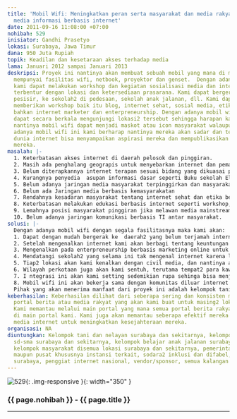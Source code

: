 ```yaml
---
title: 'Mobil Wifi: Meningkatkan peran serta masyarakat dan media rakyat dengan sarana
  media informasi berbasis internet'
date: 2011-09-16 11:08:00 +07:00
nohibah: 529
inisiator: Gandhi Prasetyo
lokasi: Surabaya, Jawa Timur
dana: 950 Juta Rupiah
topik: Keadilan dan kesetaraan akses terhadap media
lama: Januari 2012 sampai Januari 2013
deskripsi: Proyek ini nantinya akan membuat sebuah mobil yang mana di mobil itu akan
  mempunyai fasilitas wifi, netbook, proyektor dan genset.  Dengan adanya mobil ini,
  kami dapat melakukan workshop dan kegiatan sosialisasi media dan internet tanpa
  terbentur dengan lokasi dan ketersediaan prasarana. Kami dapat bergerak ke daerah
  pesisir, ke sekolah2 di pedesaan, sekolah anak jalanan, dll. Kami dapat dengan lincah
  memberikan workshop baik itu blog, internet sehat, sosial media, etika berinternet
  bahkan internet marketer dan enterpreneurship. Dengan adanya mobil wifi ini kami
  dapat secara berkala mengunjungi lokasi2 tersebut sehingga harapan kami ke depan
  nantinya mobil wifi dapat menjadi maskot atau icon masyarakat walaupun Cuma di pinggiran.  Dengan
  adanya mobil wifi ini kami berharap nantinya mereka akan sadar dan terbuka, bahwa
  dunia internet bisa menyampaikan aspirasi mereka dan mempublikasikan sumber daya
  mereka.
masalah: |-
  1. Keterbatasan akses internet di daerah pelosok dan pinggiran.
  2. Masih ada penghalang geograpis untuk menyebarkan internet dan pemanfaatannya
  3. Belum diterapkannya internet terapan sesuai bidang yang dikuasai penduduk tsb (e-learning, media online, marketing online, enterprenenur, dll)
  4. Kurangnya penyedia  asupan informasi dasar seperti Buku sekolah Elektronik dll untuk masyarakat pinggiran dan kaum tertentu.
  5. Belum adanya jaringan media masyarakat terpinggirkan dan masyarakat non internet sebagai media balancing
  6. Belum ada Jaringan media berbasis kemasyarakatan
  7. Rendahnya kesadaran masyarakat tentang internet sehat dan etika berinternet. Sosialisasi tentang sosial media/jejaring sosial sangat minim.
  8. Keterbatasan melakukan edukasi berbasis internet seperti workshop, go-blog, multimedia, jaringan, instalasi dan pengenalan komputer dll dikarenakan LOKASI dan keterbatasan TEMPAT yg tidak terjangkau BTS atau jaringan internet.
  9. Lemahnya posisi masyarakat pinggiran jika melawan media mainstream, masyarakat perlu mendapat bahwa mereka bisa menjadi civil media secara online.
  10. Belum adanya jaringan komunikasi berbasis TI antar masyarakat.
solusi: |-
  Dengan adanya mobil wifi dengan segala fasilitasnya maka kami akan:
  1. Dapat dengan mudah bergerak ke  daerah2 yang belum terjamah internet baik itu sekolah, kampung, desa, kelompok2 tani,nelayan, anak jalanan dll
  2. Setelah mengenalkan internet kami akan berbagi tentang keuntungan dan manfaat internet disesuaikan dengan kondisi mereka
  3. Mengenalkan pada enterpreneurship berbasis marketing online untuk masyarakat yang daerahnya mempunyai potensi sumber daya yang bisa dijual
  4. Mendatangi sekolah2 yang selama ini tak mengenal internet karena lokasi dan sarana yang tidak memadai.
  5. Tiap2 lokasi akan kami kenalkan dengan civil media, dan nantinya akan kami integrasikan dalam sebuah jaringan yang saling terhubung.
  6. Wilayah perkotaan juga akan kami sentuh, terutama tempat2 para kawula muda berkumpul.
  7. I ntegrasi ini akan kami setting sedemikian rupa sehinga bisa menjadi balancing media mainstream.
  8. Mobil wifi ini akan bekerja sama dengan komunitas diluar internet seperti lingkungan hidup, anak2 inklusi, difabel, dll.
  Pihak yang akan menerima manfaat dari proyek ini adalah kelompok tani dan nelayan surabaya dan sekitarnya, kelompok pelajar dari sd-sma surabaya dan sekitarnya, kelompok belajar anak jalanan surabaya dan sekitarnya, kelompok masyarakat disemua lokasi surabaya dan sekitarnya, pemerintah baik daerah maupun pusat khususnya instansi terkait, sodara2 inklusi dan difabel, kaum muda surabaya, penggiat internet nasional, vendor/sponsor, semua kalangan.
keberhasilan: Keberhasilan dilihat dari seberapa sering dan konsisten mereka mengupdate
  portal berita atau media rakyat yang akan kami buat untuk masing2 lokasi yang spesifik.
  Kami memantau melalui main portal yang mana semua portal berita rakyat itu bermuara
  di main portal kami. Kami juga akan memantau seberapa efektif mereka memanfaatkan
  media internet untuk meningkatkan kesejahteraan mereka.
organisasi: NA
diuntungkan: Kelompok tani dan nelayan surabaya dan sekitarnya, kelompok pelajar dari
  sd-sma surabaya dan sekitarnya, kelompok belajar anak jalanan surabaya dan sekitarnya,
  kelompok masyarakat disemua lokasi surabaya dan sekitarnya, pemerintah baik daerah
  maupun pusat khususnya instansi terkait, sodara2 inklusi dan difabel, kaum muda
  surabaya, penggiat internet nasional, vendor/sponsor, semua kalangan
---
```


![529](/static/img/hibahcmb/529.png){: .img-responsive }{: width="350" }

### {{ page.nohibah }} - {{ page.title }}

---
